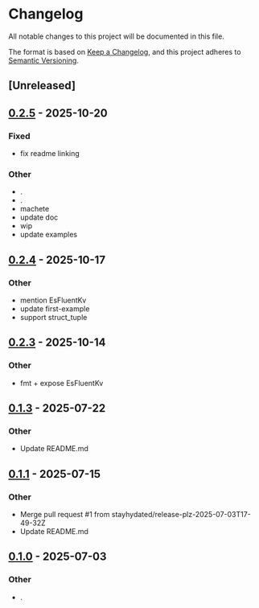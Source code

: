 # Changelog

All notable changes to this project will be documented in this file.

The format is based on [Keep a Changelog](https://keepachangelog.com/en/1.0.0/),
and this project adheres to [Semantic Versioning](https://semver.org/spec/v2.0.0.html).

## [Unreleased]

## [0.2.5](https://github.com/stayhydated/es-fluent/compare/es-fluent-v0.2.4...es-fluent-v0.2.5) - 2025-10-20

### Fixed

- fix readme linking

### Other

- .
- .
- machete
- update doc
- wip
- update examples

## [0.2.4](https://github.com/stayhydated/es-fluent/compare/es-fluent-v0.2.3...es-fluent-v0.2.4) - 2025-10-17

### Other

- mention EsFluentKv
- update first-example
- support struct_tuple

## [0.2.3](https://github.com/stayhydated/es-fluent/compare/es-fluent-v0.2.2...es-fluent-v0.2.3) - 2025-10-14

### Other

- fmt + expose EsFluentKv

## [0.1.3](https://github.com/stayhydated/es-fluent/compare/es-fluent-v0.1.2...es-fluent-v0.1.3) - 2025-07-22

### Other

- Update README.md

## [0.1.1](https://github.com/stayhydated/es-fluent/compare/es-fluent-v0.1.0...es-fluent-v0.1.1) - 2025-07-15

### Other

- Merge pull request #1 from stayhydated/release-plz-2025-07-03T17-49-32Z
- Update README.md

## [0.1.0](https://github.com/stayhydated/es-fluent/releases/tag/es-fluent-v0.1.0) - 2025-07-03

### Other

- .
